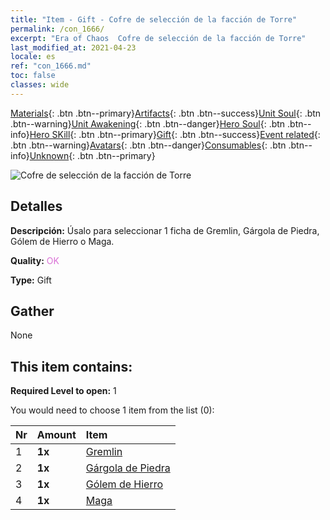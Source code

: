 ```yaml
---
title: "Item - Gift - Cofre de selección de la facción de Torre"
permalink: /con_1666/
excerpt: "Era of Chaos  Cofre de selección de la facción de Torre"
last_modified_at: 2021-04-23
locale: es
ref: "con_1666.md"
toc: false
classes: wide
---
```

 [Materials](/ItemsES/){: .btn .btn--primary}[Artifacts](/ItemsES/Artifacts/){: .btn .btn--success}[Unit Soul](/ItemsES/UnitSoul/){: .btn .btn--warning}[Unit Awakening](/ItemsES/UnitAwakening/){: .btn .btn--danger}[Hero Soul](/ItemsES/HeroSoul/){: .btn .btn--info}[Hero SKill](/ItemsES/HeroSkill/){: .btn .btn--primary}[Gift](/ItemsES/Gift/){: .btn .btn--success}[Event related](/ItemsES/Events/){: .btn .btn--warning}[Avatars](/ItemsES/Avatars/){: .btn .btn--danger}[Consumables](/ItemsES/Consumables/){: .btn .btn--info}[Unknown](/ItemsES/Unknown/){: .btn .btn--primary}

 ![Cofre de selección de la facción de Torre](/images/t/i_907282.png)

## Detalles
 **Descripción:** Úsalo para seleccionar 1 ficha de Gremlin, Gárgola de Piedra, Gólem de Hierro o Maga.

 **Quality:** <span style="color: #DA70D6">OK</span>

 **Type:** Gift

## Gather

  None

## This item contains:

 **Required Level to open:** 1

 You would need to choose 1 item from the list (0):

  | Nr | Amount |     Item    |
  |:---|:-------|:------------|
  | 1 |  **1x** | [Gremlin](/ItemsES/unt_235/) |  | 
  | 2 |  **1x** | [Gárgola de Piedra](/ItemsES/unt_236/) |  | 
  | 3 |  **1x** | [Gólem de Hierro](/ItemsES/unt_237/) |  | 
  | 4 |  **1x** | [Maga](/ItemsES/unt_238/) |  | 
